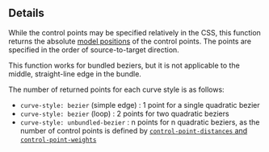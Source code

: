 ## Details

While the control points may be specified relatively in the CSS, this function returns the absolute [model positions](#notation/position) of the control points. The points are specified in the order of source-to-target direction.

This function works for bundled beziers, but it is not applicable to the middle, straight-line edge in the bundle.

The number of returned points for each curve style is as follows:

- `curve-style: bezier` (simple edge) : 1 point for a single quadratic bezier
- `curve-style: bezier` (loop) : 2 points for two quadratic beziers
- `curve-style: unbundled-bezier` : n points for n quadratic beziers, as the number of control points is defined by [`control-point-distances` and `control-point-weights`](#style/bezier-edges)